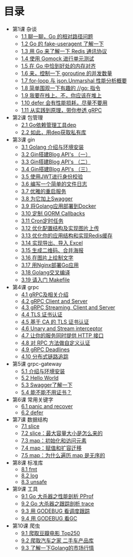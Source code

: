 # 目录

* 第1课 杂谈
    * [1.1 聊一聊，Go 的相对路径问题](talk/golang-relatively-path.md)
    * [1.2 Go 的 fake-useragent 了解一下](talk/go-fake-useragent.md)
    * [1.3 用 Go 来了解一下 Redis 通讯协议](talk/go-redis-protocol.md)
    * [1.4 使用 Gomock 进行单元测试](talk/gomock.md)
    * [1.5 在 Go 中恰到好处的内存对齐](talk/go-memory-align.md)
    * [1.6 来，控制一下 goroutine 的并发数量](talk/control-goroutine.md)
    * [1.7 for-loop 与 json.Unmarshal 性能分析概要](talk/for-loop-json-unmarshal.md)
    * [1.8 简单围观一下有趣的 //go: 指令](talk/go-ins.md)
    * [1.9 我要在栈上。不，你应该在堆上](talk/stack-heap.md)
    * [1.10 defer 会有性能损耗，尽量不要用](talk/defer-loss.md)
    * [1.11 从实践到原理，带你参透 gRPC](talk/talking-grpc.md)
* 第2课 包管理
    * [2.1 Go依赖管理工具dep](module/dep.md)
    * [2.2 如此，用dep获取私有库](module/dep-private.md)
* 第3课 gin
    * [3.1 Golang 介绍与环境安装](gin/install.md)
    * [3.2 Gin搭建Blog API's （一）](gin/api-01.md)
    * [3.3 Gin搭建Blog API's （二）](gin/api-02.md)
    * [3.4 Gin搭建Blog API's （三）](gin/api-03.md)
    * [3.5 使用JWT进行身份校验](gin/jwt.md)
    * [3.6 编写一个简单的文件日志](gin/log.md)
    * [3.7 优雅的重启服务](gin/reload-http.md)
    * [3.8 为它加上Swagger](gin/swagger.md)
    * [3.9 将Golang应用部署到Docker](gin/golang-docker.md)
    * [3.10 定制 GORM Callbacks](gin/gorm-callback.md)
    * [3.11 Cron定时任务](gin/cron.md)
    * [3.12 优化配置结构及实现图片上传](gin/config-upload.md)
    * [3.13 优化你的应用结构和实现Redis缓存](gin/application-redis.md)
    * [3.14 实现导出、导入 Excel](gin/excel.md)
    * [3.15 生成二维码、合并海报](gin/image.md)
    * [3.16 在图片上绘制文字](gin/font.md)
    * [3.17 用Nginx部署Go应用](gin/nginx.md)
    * [3.18 Golang交叉编译](gin/cgo.md)
    * [3.19 请入门 Makefile](gin/makefile.md)
* 第4课 grpc
    * [4.1 gRPC及相关介绍](grpc/install.md)
    * [4.2 gRPC Client and Server](grpc/client-and-server.md)
    * [4.3 gRPC Streaming, Client and Server](grpc/stream-client-server.md)
    * [4.4 TLS 证书认证](grpc/grpc-tls.md)
    * [4.5 基于 CA 的 TLS 证书认证](grpc/ca-tls.md)
    * [4.6 Unary and Stream interceptor](grpc/interceptor.md)
    * [4.7 让你的服务同时提供 HTTP 接口](grpc/grpc-http.md)
    * [4.8 对 RPC 方法做自定义认证](grpc/per-rpc-credentials.md)
    * [4.9 gRPC Deadlines](grpc/deadlines.md)
    * [4.10 分布式链路追踪](grpc/zipkin.md)
* 第5课 grpc-gateway
    * [5.1 介绍与环境安装](grpc-gateway/install.md)
    * [5.2 Hello World](grpc-gateway/hello-world.md)
    * [5.3 Swagger了解一下](grpc-gateway/swagger.md)
    * [5.4 能不能不用证书？](grpc-gateway/grpc-gateway-tls.md)
* 第6课 常用关键字
    * [6.1 panic and recover](panic/panic-and-recover.md)
    * [6.2 defer](defer/defer.md)
* 第7课 数据结构
    * [7.1 slice](slice/slice.md)
    * [7.2 slice：最大容量大小是怎么来的](slice/why-slice-max.md)
    * [7.3 map：初始化和访问元素](map/map-access.md)
    * [7.4 map：赋值和扩容迁移](map/map-assign.md)
    * [7.5 map：为什么遍历 map 是无序的](map/why-map-no-order.md)
* 第8课 标准库
    * [8.1 fmt](pkg/fmt.md)
    * [8.2 log](pkg/log.md)
    * [8.3 unsafe](pkg/unsafe.md)
* 第9课 工具
    * [9.1 Go 大杀器之性能剖析 PProf](tools/go-tool-pprof.md)
    * [9.2 Go 大杀器之跟踪剖析 trace](tools/go-tool-trace.md)
    * [9.3 用 GODEBUG 看调度跟踪](tools/godebug-sched.md)
    * [9.4 用 GODEBUG 看GC](tools/godebug-gc.md)
* 第10课 爬虫
    * [9.1 爬取豆瓣电影 Top250](crawler/douban-top250.md)
    * [9.2 爬取汽车之家 二手车产品库](crawler/cars.md)
    * [9.3 了解一下Golang的市场行情](crawler/go2018.md)
